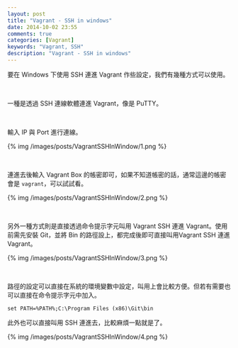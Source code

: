 ```yaml
---
layout: post
title: "Vagrant - SSH in windows"
date: 2014-10-02 23:55
comments: true
categories: [Vagrant]
keywords: "Vagrant, SSH"
description: "Vagrant - SSH in windows"
---
```


要在 Windows 下使用 SSH 連進 Vagrant 作些設定，我們有幾種方式可以使用。  

<!-- More -->

<br/>

一種是透過 SSH 連線軟體連進 Vagrant，像是 PuTTY。  

<br/>

輸入 IP 與 Port 進行連線。  

{% img /images/posts/VagrantSSHInWindow/1.png %}

<br/>


連進去後輸入 Vagrant Box 的帳密即可，如果不知道帳密的話，通常這邊的帳密會是 `vagrant`，可以試試看。  

{% img /images/posts/VagrantSSHInWindow/2.png %}

<br/>


另外一種方式則是直接透過命令提示字元叫用 Vagrant SSH 連進 Vagrant。使用前需先安裝 Git，並將 Bin 的路徑設上，都完成後即可直接叫用Vagrant SSH 連進 Vagrant。  

{% img /images/posts/VagrantSSHInWindow/3.png %}

<br/>


路徑的設定可以直接在系統的環境變數中設定，叫用上會比較方便。但若有需要也可以直接在命令提示字元中加入。  

    set PATH=%PATH%;C:\Program Files (x86)\Git\bin


此外也可以直接叫用 SSH 連進去，比較麻煩一點就是了。  

{% img /images/posts/VagrantSSHInWindow/4.png %}
